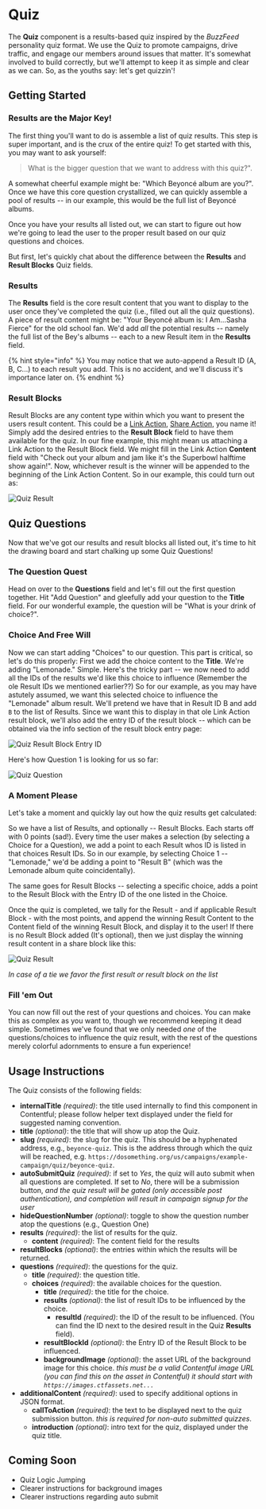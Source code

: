 # Quiz

The **Quiz** component is a results-based quiz inspired by the _BuzzFeed_ personality quiz format. We use the Quiz to promote campaigns, drive traffic, and engage our members around issues that matter. It's somewhat involved to build correctly, but we'll attempt to keep it as simple and clear as we can. So, as the youths say: let's get quizzin'!

## Getting Started

### Results are the Major Key!

The first thing you'll want to do is assemble a list of quiz results. This step is super important, and is the crux of the entire quiz! To get started with this, you may want to ask yourself:

> What is the bigger question that we want to address with this quiz?".

A somewhat cheerful example might be: "Which Beyoncé album are you?". Once we have this core question crystallized, we can quickly assemble a pool of results -- in our example, this would be the full list of Beyoncé albums.

Once you have your results all listed out, we can start to figure out how we're going to lead the user to the proper result based on our quiz questions and choices.

But first, let's quickly chat about the difference between the **Results** and **Result Blocks** Quiz fields.

### Results

The **Results** field is the core result content that you want to display to the user once they've completed the quiz (i.e., filled out all the quiz questions). A piece of result content might be: "Your Beyoncé album is: I Am...Sasha Fierce" for the old school fan. We'd add _all_ the potential results -- namely the full list of the Bey's albums -- each to a new Result item in the **Results** field.

{% hint style="info" %}
You may notice that we auto-append a Result ID (A, B, C...) to each result you add. This is no accident, and we'll discuss it's importance later on.
{% endhint %}

### Result Blocks

Result Blocks are any content type within which you want to present the users result content. This could be a [Link Action](actions/link-action.md), [Share Action](actions/share-action.md), you name it! Simply add the desired entries to the **Result Block** field to have them available for the quiz. In our fine example, this might mean us attaching a Link Action to the Result Block field. We might fill in the Link Action **Content** field with "Check out your album and jam like it's the Superbowl halftime show again!". Now, whichever result is the winner will be appended to the beginning of the Link Action Content. So in our example, this could turn out as:

![Quiz Result](../.gitbook/assets/quiz-result.png)

## Quiz Questions

Now that we've got our results and result blocks all listed out, it's time to hit the drawing board and start chalking up some Quiz Questions!

### The Question Quest

Head on over to the **Questions** field and let's fill out the first question together. Hit "Add Question" and gleefully add your question to the **Title** field. For our wonderful example, the question will be "What is your drink of choice?".

### Choice And Free Will

Now we can start adding "Choices" to our question. This part is critical, so let's do this properly: First we add the choice content to the **Title**. We're adding "Lemonade." Simple. Here's the tricky part -- we now need to add all the IDs of the results we'd like this choice to influence (Remember the ole Result IDs we mentioned earlier??) So for our example, as you may have astutely assumed, we want this selected choice to influence the "Lemonade" album result. We'll pretend we have that in Result ID B and add `B` to the list of Results. Since we want this to display in that ole Link Action result block, we'll also add the entry ID of the result block -- which can be obtained via the info section of the result block entry page:

![Quiz Result Block Entry ID](../.gitbook/assets/quiz-result-block-entry-id.png)

Here's how Question 1 is looking for us so far:

![Quiz Question](../.gitbook/assets/quiz-question-example.png)

### A Moment Please

Let's take a moment and quickly lay out how the quiz results get calculated:

So we have a list of Results, and optionally -- Result Blocks. Each starts off with 0 points (sad!). Every time the user makes a selection (by selecting a Choice for a Question), we add a point to each Result whos ID is listed in that choices Result IDs. So in our example, by selecting Choice 1 -- "Lemonade," we'd be adding a point to "Result B" (which was the Lemonade album quite coincidentally).

The same goes for Result Blocks -- selecting a specific choice, adds a point to the Result Block with the Entry ID of the one listed in the Choice.

Once the quiz is completed, we tally for the Result - and if applicable Result Block - with the most points, and append the winning Result Content to the Content field of the winning Result Block, and display it to the user! If there is no Result Block added (It's optional), then we just display the winning result content in a share block like this:

![Quiz Result](../.gitbook/assets/quiz-result-example-2.png)

_In case of a tie we favor the first result or result block on the list_

### Fill 'em Out

You can now fill out the rest of your questions and choices. You can make this as complex as you want to, though we recommend keeping it dead simple. Sometimes we've found that we only needed _one_ of the questions/choices to influence the quiz result, with the rest of the questions merely colorful adornments to ensure a fun experience!

## Usage Instructions

The Quiz consists of the following fields:

* **internalTitle** _(required)_: the title used internally to find this component in Contentful; please follow helper text displayed under the field for suggested naming convention.
* **title** _(optional)_: the title that will show up atop the Quiz.
* **slug** _(required)_: the slug for the quiz. This should be a hyphenated address, e.g., `beyonce-quiz`. This is the address through which the quiz will be reached, e.g. `https://dosomething.org/us/campaigns/example-campaign/quiz/beyonce-quiz`.
* **autoSubmitQuiz** _(required)_: if set to _Yes_, the quiz will auto submit when all questions are completed. If set to _No_, there will be a submission button, _and the quiz result will be gated (only accessible post authentication), and completion will result in campaign signup for the user_
* **hideQuestionNumber** _(optional)_: toggle to show the question number atop the questions (e.g., Question One)
* **results** _(required)_: the list of results for the quiz.
  * **content** _(required)_: The content field for the results
* **resultBlocks** _(optional)_: the entries within which the results will be returned.
* **questions** _(required)_: the questions for the quiz.
  * **title** _(required)_: the question title.
  * **choices** _(required)_: the available choices for the question.
    * **title** _(required)_: the title for the choice.
    * **results** _(optional)_: the list of result IDs to be influenced by the choice.
      * **resultId** _(required)_: the ID of the result to be influenced. (You can find the ID next to the desired result in the Quiz **Results** field).
    * **resultBlockId** _(optional)_: the Entry ID of the Result Block to be influenced.
    * **backgroundImage** _(optional)_: the asset URL of the background image for this choice. _this must be a valid Contentful image URL (you can find this on the asset in Contentful) it should start with `https://images.ctfassets.net...`_
* **additionalContent** _(required)_: used to specify additional options in JSON format.
  * **callToAction** _(required)_: the text to be displayed next to the quiz submission button. _this is required for non-auto submitted quizzes_.
  * **introduction** _(optional)_: intro text for the quiz, displayed under the quiz title.

## Coming Soon

* Quiz Logic Jumping
* Clearer instructions for background images
* Clearer instructions regarding auto submit
